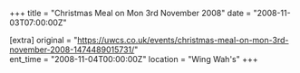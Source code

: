 +++
title = "Christmas Meal on Mon 3rd November 2008"
date = "2008-11-03T07:00:00Z"

[extra]
original = "https://uwcs.co.uk/events/christmas-meal-on-mon-3rd-november-2008-1474489015731/"    
ent_time = "2008-11-04T00:00:00Z"
location = "Wing Wah's"
+++



